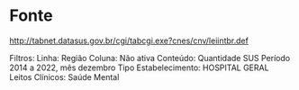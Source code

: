 # Fonte

http://tabnet.datasus.gov.br/cgi/tabcgi.exe?cnes/cnv/leiintbr.def

Filtros:
Linha: Região
Coluna: Não ativa
Conteúdo: Quantidade SUS
Período 2014 a 2022, mês dezembro
Tipo Estabelecimento: HOSPITAL GERAL
Leitos Clínicos: Saúde Mental
